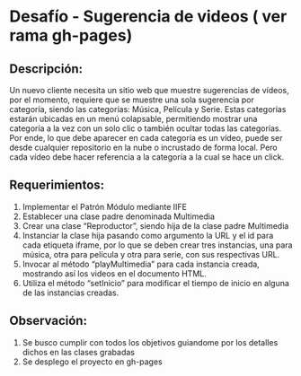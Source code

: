 # Desafío - Sugerencia de videos ( ver rama gh-pages)

## Descripción:
  Un nuevo cliente necesita un sitio web que muestre sugerencias de vídeos, por el momento,
  requiere que se muestre una sola sugerencia por categoría, siendo las categorías: Música,
  Película y Serie. Estas categorías estarán ubicadas en un menú colapsable, permitiendo
  mostrar una categoría a la vez con un solo clic o también ocultar todas las categorías. Por
  ende, lo que debe aparecer en cada categoría es un vídeo, puede ser desde cualquier
  repositorio en la nube o incrustado de forma local. Pero cada vídeo debe hacer referencia a
  la categoría a la cual se hace un click.

## Requerimientos:
  1. Implementar el Patrón Módulo mediante IIFE
  2. Establecer una clase padre denominada Multimedia
  3. Crear una clase “Reproductor”, siendo hija de la clase padre Multimedia
  4. Instanciar la clase hija pasando como argumento la URL y el id para cada etiqueta iframe, por lo que se deben crear tres instancias, una para música, otra para película
     y otra para serie, con sus respectivas URL.
  5. Invocar al método “playMultimedia” para cada instancia creada, mostrando así los
videos en el documento HTML.
  6. Utiliza el método “setInicio” para modificar el tiempo de inicio en alguna de las
instancias creadas.

## Observación:
  1. Se busco cumplir con todos los objetivos guiandome por los detalles dichos en las clases grabadas
  2. Se desplego el proyecto en gh-pages
